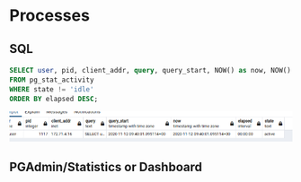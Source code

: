 # Processes

## SQL

```sql
SELECT user, pid, client_addr, query, query_start, NOW() as now, NOW() - query_start AS elapsed, state
FROM pg_stat_activity
WHERE state != 'idle'
ORDER BY elapsed DESC;
```

![img/pg-proc.png](img/pg-proc.png)

## PGAdmin/Statistics or Dashboard
